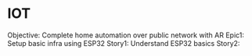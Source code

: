 # IOT
Objective: Complete home automation over public network with AR
Epic1: Setup basic infra using ESP32
Story1: Understand ESP32 basics
Story2: 
